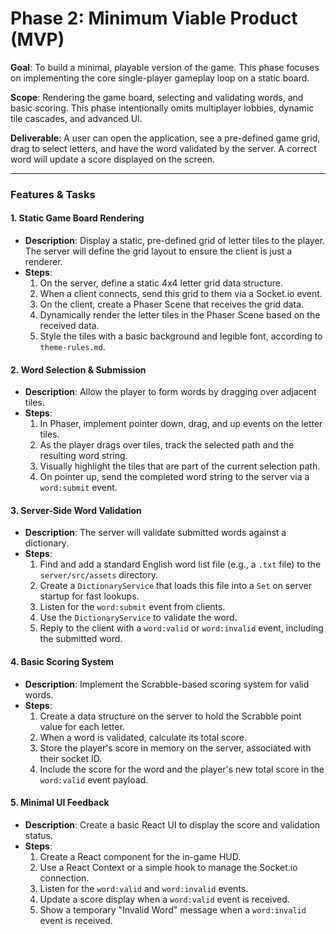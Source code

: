 # Phase 2: Minimum Viable Product (MVP)

**Goal**: To build a minimal, playable version of the game. This phase focuses on implementing the core single-player gameplay loop on a static board.

**Scope**: Rendering the game board, selecting and validating words, and basic scoring. This phase intentionally omits multiplayer lobbies, dynamic tile cascades, and advanced UI.

**Deliverable**: A user can open the application, see a pre-defined game grid, drag to select letters, and have the word validated by the server. A correct word will update a score displayed on the screen.

---

### Features & Tasks

#### 1. Static Game Board Rendering
*   **Description**: Display a static, pre-defined grid of letter tiles to the player. The server will define the grid layout to ensure the client is just a renderer.
*   **Steps**:
    1.  On the server, define a static 4x4 letter grid data structure.
    2.  When a client connects, send this grid to them via a Socket.io event.
    3.  On the client, create a Phaser Scene that receives the grid data.
    4.  Dynamically render the letter tiles in the Phaser Scene based on the received data.
    5.  Style the tiles with a basic background and legible font, according to `theme-rules.md`.

#### 2. Word Selection & Submission
*   **Description**: Allow the player to form words by dragging over adjacent tiles.
*   **Steps**:
    1.  In Phaser, implement pointer down, drag, and up events on the letter tiles.
    2.  As the player drags over tiles, track the selected path and the resulting word string.
    3.  Visually highlight the tiles that are part of the current selection path.
    4.  On pointer up, send the completed word string to the server via a `word:submit` event.

#### 3. Server-Side Word Validation
*   **Description**: The server will validate submitted words against a dictionary.
*   **Steps**:
    1.  Find and add a standard English word list file (e.g., a `.txt` file) to the `server/src/assets` directory.
    2.  Create a `DictionaryService` that loads this file into a `Set` on server startup for fast lookups.
    3.  Listen for the `word:submit` event from clients.
    4.  Use the `DictionaryService` to validate the word.
    5.  Reply to the client with a `word:valid` or `word:invalid` event, including the submitted word.

#### 4. Basic Scoring System
*   **Description**: Implement the Scrabble-based scoring system for valid words.
*   **Steps**:
    1.  Create a data structure on the server to hold the Scrabble point value for each letter.
    2.  When a word is validated, calculate its total score.
    3.  Store the player's score in memory on the server, associated with their socket ID.
    4.  Include the score for the word and the player's new total score in the `word:valid` event payload.

#### 5. Minimal UI Feedback
*   **Description**: Create a basic React UI to display the score and validation status.
*   **Steps**:
    1.  Create a React component for the in-game HUD.
    2.  Use a React Context or a simple hook to manage the Socket.io connection.
    3.  Listen for the `word:valid` and `word:invalid` events.
    4.  Update a score display when a `word:valid` event is received.
    5.  Show a temporary "Invalid Word" message when a `word:invalid` event is received. 